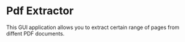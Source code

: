 # Pdf Extractor
 This GUI application allows you to extract certain range of pages from diffent PDF documents.

